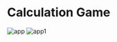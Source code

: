 # Calculation Game

![app](https://user-images.githubusercontent.com/56181343/87217060-93ff7500-c36f-11ea-84ab-de2b1b888b17.png) 
![app1](https://user-images.githubusercontent.com/56181343/87217059-91048480-c36f-11ea-8698-b50fdfd71efc.jpg)
